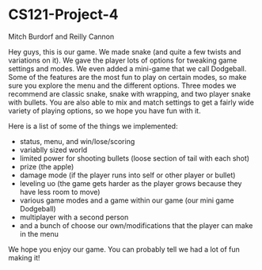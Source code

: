 # CS121-Project-4

Mitch Burdorf and Reilly Cannon

Hey guys, this is our game. We made snake (and quite a few twists and variations on it). We gave the player lots of options
for tweaking game settings and modes. We even added a mini-game that we call Dodgeball. Some of the features are the most fun
to play on certain modes, so make sure you explore the menu and the different options. Three modes we recommend are classic
snake, snake with wrapping, and two player snake with bullets. You are also able to mix and match settings to get a fairly wide
variety of playing options, so we hope you have fun with it. 

Here is a list of some of the things we implemented:
- status, menu, and win/lose/scoring
- variablly sized world
- limited power for shooting bullets (loose section of tail with each shot)
- prize (the apple)
- damage mode (if the player runs into self or other player or bullet)
- leveling uo (the game gets harder as the player grows because they have less room to move)
- various game modes and a game within our game (our mini game Dodgeball)
- multiplayer with a second person
- and a bunch of choose our own/modifications that the player can make in the menu

We hope you enjoy our game. You can probably tell we had a lot of fun making it!

